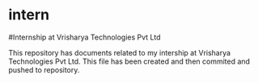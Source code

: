 # intern

#Internship at Vrisharya Technologies Pvt Ltd

This  repository has documents related to my intership at Vrisharya Technologies Pvt Ltd.
This file has been created and then commited and pushed to repository.

